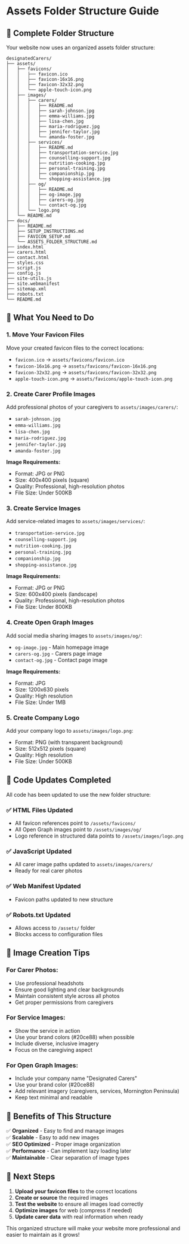 # Assets Folder Structure Guide

## 📁 Complete Folder Structure

Your website now uses an organized assets folder structure:

```
designatedCarers/
├── assets/
│   ├── favicons/
│   │   ├── favicon.ico
│   │   ├── favicon-16x16.png
│   │   ├── favicon-32x32.png
│   │   └── apple-touch-icon.png
│   ├── images/
│   │   ├── carers/
│   │   │   ├── README.md
│   │   │   ├── sarah-johnson.jpg
│   │   │   ├── emma-williams.jpg
│   │   │   ├── lisa-chen.jpg
│   │   │   ├── maria-rodriguez.jpg
│   │   │   ├── jennifer-taylor.jpg
│   │   │   └── amanda-foster.jpg
│   │   ├── services/
│   │   │   ├── README.md
│   │   │   ├── transportation-service.jpg
│   │   │   ├── counselling-support.jpg
│   │   │   ├── nutrition-cooking.jpg
│   │   │   ├── personal-training.jpg
│   │   │   ├── companionship.jpg
│   │   │   └── shopping-assistance.jpg
│   │   ├── og/
│   │   │   ├── README.md
│   │   │   ├── og-image.jpg
│   │   │   ├── carers-og.jpg
│   │   │   └── contact-og.jpg
│   │   └── logo.png
│   └── README.md
├── docs/
│   ├── README.md
│   ├── SETUP_INSTRUCTIONS.md
│   ├── FAVICON_SETUP.md
│   └── ASSETS_FOLDER_STRUCTURE.md
├── index.html
├── carers.html
├── contact.html
├── styles.css
├── script.js
├── config.js
├── site-utils.js
├── site.webmanifest
├── sitemap.xml
├── robots.txt
└── README.md
```

## 🎯 What You Need to Do

### 1. **Move Your Favicon Files**
Move your created favicon files to the correct locations:
- `favicon.ico` → `assets/favicons/favicon.ico`
- `favicon-16x16.png` → `assets/favicons/favicon-16x16.png`
- `favicon-32x32.png` → `assets/favicons/favicon-32x32.png`
- `apple-touch-icon.png` → `assets/favicons/apple-touch-icon.png`

### 2. **Create Carer Profile Images**
Add professional photos of your caregivers to `assets/images/carers/`:
- `sarah-johnson.jpg`
- `emma-williams.jpg`
- `lisa-chen.jpg`
- `maria-rodriguez.jpg`
- `jennifer-taylor.jpg`
- `amanda-foster.jpg`

**Image Requirements:**
- Format: JPG or PNG
- Size: 400x400 pixels (square)
- Quality: Professional, high-resolution photos
- File Size: Under 500KB

### 3. **Create Service Images**
Add service-related images to `assets/images/services/`:
- `transportation-service.jpg`
- `counselling-support.jpg`
- `nutrition-cooking.jpg`
- `personal-training.jpg`
- `companionship.jpg`
- `shopping-assistance.jpg`

**Image Requirements:**
- Format: JPG or PNG
- Size: 600x400 pixels (landscape)
- Quality: Professional, high-resolution photos
- File Size: Under 800KB

### 4. **Create Open Graph Images**
Add social media sharing images to `assets/images/og/`:
- `og-image.jpg` - Main homepage image
- `carers-og.jpg` - Carers page image
- `contact-og.jpg` - Contact page image

**Image Requirements:**
- Format: JPG
- Size: 1200x630 pixels
- Quality: High resolution
- File Size: Under 1MB

### 5. **Create Company Logo**
Add your company logo to `assets/images/logo.png`:
- Format: PNG (with transparent background)
- Size: 512x512 pixels (square)
- Quality: High resolution
- File Size: Under 500KB

## 🔧 Code Updates Completed

All code has been updated to use the new folder structure:

### ✅ **HTML Files Updated**
- All favicon references point to `/assets/favicons/`
- All Open Graph images point to `/assets/images/og/`
- Logo reference in structured data points to `/assets/images/logo.png`

### ✅ **JavaScript Updated**
- All carer image paths updated to `assets/images/carers/`
- Ready for real carer photos

### ✅ **Web Manifest Updated**
- Favicon paths updated to new structure

### ✅ **Robots.txt Updated**
- Allows access to `/assets/` folder
- Blocks access to configuration files

## 🎨 Image Creation Tips

### **For Carer Photos:**
- Use professional headshots
- Ensure good lighting and clear backgrounds
- Maintain consistent style across all photos
- Get proper permissions from caregivers

### **For Service Images:**
- Show the service in action
- Use your brand colors (#20ce88) when possible
- Include diverse, inclusive imagery
- Focus on the caregiving aspect

### **For Open Graph Images:**
- Include your company name "Designated Carers"
- Use your brand color (#20ce88)
- Add relevant imagery (caregivers, services, Mornington Peninsula)
- Keep text minimal and readable

## 📱 Benefits of This Structure

✅ **Organized** - Easy to find and manage images  
✅ **Scalable** - Easy to add new images  
✅ **SEO Optimized** - Proper image organization  
✅ **Performance** - Can implement lazy loading later  
✅ **Maintainable** - Clear separation of image types  

## 🚀 Next Steps

1. **Upload your favicon files** to the correct locations
2. **Create or source** the required images
3. **Test the website** to ensure all images load correctly
4. **Optimize images** for web (compress if needed)
5. **Update carer data** with real information when ready

This organized structure will make your website more professional and easier to maintain as it grows!

